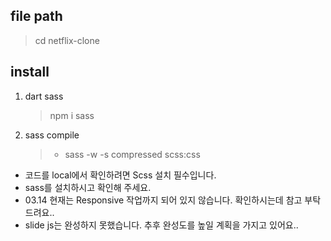 ## file path
> cd netflix-clone

## install
1. dart sass 
   > npm i sass
2. sass compile
   > - sass -w -s compressed scss:css


- 코드를 local에서 확인하려면 Scss 설치 필수입니다.
- sass를 설치하시고 확인해 주세요.
- 03.14 현재는 Responsive 작업까지 되어 있지 않습니다. 확인하시는데 참고 부탁드려요..
- slide js는 완성하지 못했습니다. 추후 완성도를 높일 계획을 가지고 있어요..


